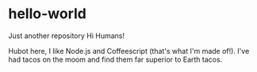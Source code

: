 # hello-world
Just another repository
Hi Humans!

Hubot here, I like Node.js and Coffeescript (that's what I'm made of!).
I've had tacos on the moom and find them far superior to Earth tacos. 

